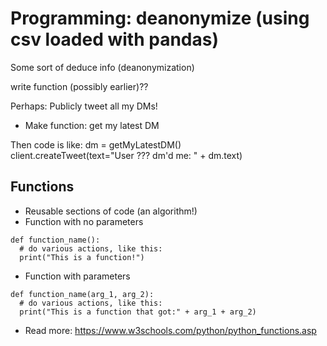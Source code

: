 # Programming: deanonymize (using csv loaded with pandas)
Some sort of deduce info (deanonymization)

write function (possibly earlier)??


Perhaps: Publicly tweet all my DMs!
  - Make function: get my latest DM

Then code is like:
dm = getMyLatestDM()  
client.createTweet(text="User ??? dm'd me: " + dm.text)


## Functions

- Reusable sections of code (an algorithm!)
- Function with no parameters
```
def function_name():
  # do various actions, like this:
  print("This is a function!")
```

- Function with parameters
```
def function_name(arg_1, arg_2):
  # do various actions, like this:
  print("This is a function that got:" + arg_1 + arg_2)
```
- Read more: https://www.w3schools.com/python/python_functions.asp
